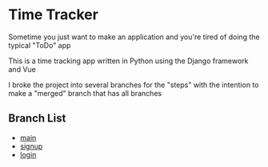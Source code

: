 # Time Tracker

Sometime you just want to make an application and you're tired of doing the typical "ToDo" app

This is a time tracking app written in Python using the Django framework and Vue

I broke the project into several branches for the "steps" with the intention to make a "merged" branch that has all branches

## Branch List

- [main](https://github.com/pierrecdevs/time-tracker-app/tree/main)
- [signup](https://github.com/pierrecdevs/time-tracker-app/tree/signup)
- [login](https://github.com/pierrecdevs/time-tracker-app/tree/login)
